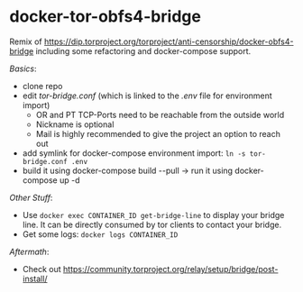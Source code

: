 # docker-tor-obfs4-bridge
Remix of https://dip.torproject.org/torproject/anti-censorship/docker-obfs4-bridge including some refactoring and docker-compose support.

*Basics*:
* clone repo
* edit _tor-bridge.conf_ (which is linked to the _.env_ file for environment import)
  * OR and PT TCP-Ports need to be reachable from the outside world
  * Nickname is optional
  * Mail is highly recommended to give the project an option to reach out
* add symlink for docker-compose environment import: ```ln -s tor-bridge.conf .env```
* build it using docker-compose build --pull -> run it using docker-compose up -d

*Other Stuff*:
* Use ```docker exec CONTAINER_ID get-bridge-line``` to display your bridge line. It can be directly consumed by tor clients to contact your bridge.
* Get some logs: ```docker logs CONTAINER_ID```

*Aftermath*:
* Check out https://community.torproject.org/relay/setup/bridge/post-install/
